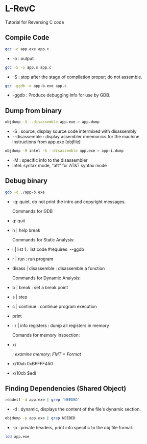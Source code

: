 # L-RevC
Tutorial for Reversing C code

Compile Code
------

```bash
gcc -o app.exe app.c
```

* -o : output 

```bash
gcc -S -o app.s app.c 
```
* -S : stop after the stage of compilation proper; do not assemble.


```bash
gcc -ggdb -o app-b.exe app.c 
```

* -ggdb : Produce debugging info for use by GDB. 





Dump from binary
------

```bash
objdump -S --disassemble app.exe > app.dump
```

* -S : source, display source code intermixed with disassembly 
* --disassemble : display assembler mnemonics for the machine instructions from app.exe (objfile)

```bash
objdump -M intel -S --disassemble app.exe > app-i.dump 
```

* -M : specific info to the disassembler
* intel: syntax mode, "att" for AT&T syntax mode


Debug binary
------
```bash
gdb -q ./app-b.exe
```
* -q: quiet, do not print the intro and copyright messages.

	Commands for GDB
* q: quit
* h | help break

	Commands for Static Analysis:
* l | list 1 : list code #requires: --ggdb
* r | run <arg>: run program
* disass | disassemble <function> : disassemble a function

	Commands for Dynamic Analysis:
* b | break <line> : set a break point
* s | step
* c | continue : continue program execution
* print <variable name>
* i r | info registers : dump all registers in memory

	Comands for memory inspection:
* x/<FMT><ADDRESS> : examine memory; FMT = Format
* x/10xb 0xBFFFF450
* x/10cb $edi





Finding Dependencies (Shared Object)
------

```bash
readelf -d app.exe | grep 'NEEDED'
```

* -d : dynamic, displays the content of the file's dynamic section. 


```bash
objdump -p app.exe | grep NEEDED
```

* -p : private headers, print info specific to the obj file format. 

```bash
ldd app.exe
```

